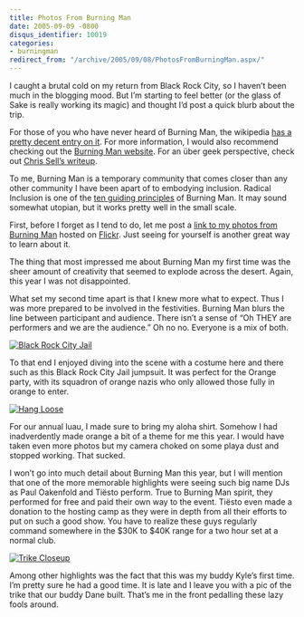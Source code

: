 ```yaml
---
title: Photos From Burning Man
date: 2005-09-09 -0800
disqus_identifier: 10019
categories:
- burningman
redirect_from: "/archive/2005/09/08/PhotosFromBurningMan.aspx/"
---
```


I caught a brutal cold on my return from Black Rock City, so I haven’t been much in the blogging mood. But I’m starting to feel better (or the glass of Sake is really working its magic) and thought I’d post a quick blurb about the trip.

For those of you who have never heard of Burning Man, the wikipedia [has a pretty decent entry on it](http://en.wikipedia.org/wiki/Burning_man). For more information, I would also recommend checking out the [Burning Man website](http://www.burningman.com/). For an über geek perspective, check out [Chris Sell’s
writeup](http://www.sellsbrothers.com/fun/burningman/).

To me, Burning Man is a temporary community that comes closer than any other community I have been apart of to embodying inclusion. Radical Inclusion is one of the [ten guiding principles](http://www.burningman.com/whatisburningman/about_burningman/principles.html) of Burning Man. It may sound somewhat utopian, but it works pretty well in the small scale.

First, before I forget as I tend to do, let me post a [link to my photos from Burning Man](http://www.flickr.com/photos/haacked/sets/903649/) hosted on [Flickr](http://www.flickr.com/photos/). Just seeing for
yourself is another great way to learn about it.

The thing that most impressed me about Burning Man my first time was the sheer amount of creativity that seemed to explode across the desert. Again, this year I was not disappointed.

What set my second time apart is that I knew more what to expect. Thus I was more prepared to be involved in the festivities. Burning Man blurs the line between participant and audience. There isn’t a sense of “Oh THEY are performers and we are the audience.” Oh no no. Everyone is a mix of both.

[![Black Rock City Jail](https://static.flickr.com/28/40954547_78303adb3b_m.jpg)](http://www.flickr.com/photos/haacked/40954547/ "Photo Sharing")

To that end I enjoyed diving into the scene with a costume here and there such as this Black Rock City Jail jumpsuit. It was perfect for the Orange party, with its squadron of orange nazis who only allowed those
fully in orange to enter.

[![Hang Loose](https://static.flickr.com/25/40955112_cf1121e9c7_m.jpg)](http://www.flickr.com/photos/haacked/40955112/ "Photo Sharing")

For our annual luau, I made sure to bring my aloha shirt. Somehow I had inadverdently made orange a bit of a theme for me this year. I would have taken even more photos but my camera choked on some playa dust and stopped working. That sucked.

I won’t go into much detail about Burning Man this year, but I will mention that one of the more memorable highlights were seeing such big name DJs as Paul Oakenfold and Tiësto perform. True to Burning Man spirit, they performed for free and paid their own way to the event. Tiësto even made a donation to the hosting camp as they were in depth from all their efforts to put on such a good show. You have to realize these guys regularly command somewhere in the $30K to $40K range for a
two hour set at a normal club.

[![Trike Closeup](https://static.flickr.com/26/40954084_cbf370a855_m.jpg)](http://www.flickr.com/photos/haacked/40954084/ "Photo Sharing")

Among other highlights was the fact that this was my buddy Kyle’s first time. I’m pretty sure he had a good time. It is late and I leave you with a pic of the trike that our buddy Dane built. That’s me in the front pedalling these lazy fools around.
